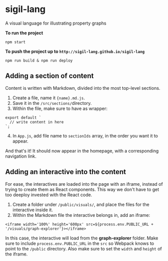 # sigil-lang
A visual language for illustrating property graphs

**To run the project**
```
npm start
```

**To push the project up to `http://sigil-lang.github.io/sigil-lang`**
```
npm run build & npm run deploy
```

## Adding a section of content

Content is written with Markdown, divided into the most top-level sections.
1. Create a file, name it `{name}.md.js`.
2. Save it in the `/src/sections/`directory.
3. Within the file, make sure to have as wrapper:
```
export default `
  // write content in here
`;
```
4. In `App.js`, add file name to `sectionIds` array, in the order you want it to appear.

And that's it!  It should now appear in the homepage, with a corresponding navigation link.

## Adding an interactive into the content

For ease, the interactives are loaded into the page with an iframe, instead of trying to create them as React components.  This way we don't have to get too deeploy invested with the React code.

1. Create a folder under `/public/visuals/`, and place the files for the interactive inside it.
2. Within the Markdown file the interactive belongs in, add an iframe:
```
<iframe width='100%' height='600px' src=${process.env.PUBLIC_URL + '/visuals/graph-explorer'}></iframe>
```
In this case, the interactive will load from the **graph-explorer** folder.  Make sure to include `process.env.PUBLIC_URL` in the `src` so Webpack knows to point to the `/public` directory.  Also make sure to set the `width` and `height` of the iframe.


